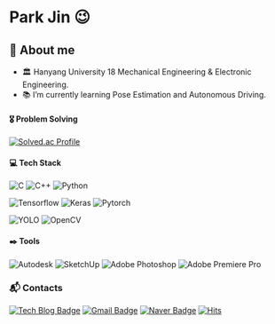 # Park Jin 😉

## 💬 About me
- 🏛️ Hanyang University 18 Mechanical Engineering & Electronic Engineering.
- 📚 I’m currently learning Pose Estimation and Autonomous Driving.

#### 🎖️ Problem Solving
[![Solved.ac Profile](http://mazassumnida.wtf/api/v2/generate_badge?boj=pj0903)](https://solved.ac/pj0903/)

#### :computer: Tech Stack
![C](https://img.shields.io/badge/C-A8B9CC.svg?&style=for-the-badge&logo=C&logoColor=white)
![C++](https://img.shields.io/badge/c++-00599C.svg?&style=for-the-badge&logo=c%2B%2B&logoColor=white)
![Python](https://img.shields.io/badge/Python-3776AB.svg?&style=for-the-badge&logo=Python&logoColor=white)



![Tensorflow](https://img.shields.io/badge/Tensorflow-FF6F00.svg?&style=for-the-badge&logo=Tensorflow&logoColor=white)
![Keras](https://img.shields.io/badge/Keras-D0000.svg?&style=for-the-badge&logo=Keras&logoColor=white)
![Pytorch](https://img.shields.io/badge/Pytorch-EE4C2C.svg?&style=for-the-badge&logo=Pytorch&logoColor=white)



![YOLO](https://img.shields.io/badge/YOLO-00FFFF.svg?&style=for-the-badge&logo=YOLO&logoColor=white)
![OpenCV](https://img.shields.io/badge/OpenCV-5C3EE8.svg?&style=for-the-badge&logo=OpenCV&logoColor=white)


#### :black_nib: Tools

![Autodesk](https://img.shields.io/badge/Autodesk-0696D7.svg?&style=for-the-badge&logo=Autodesk&logoColor=white)
![SketchUp](https://img.shields.io/badge/SketchUp-005F9E.svg?&style=for-the-badge&logo=SketchUp&logoColor=white)
![Adobe Photoshop](https://img.shields.io/badge/Adobe%20Photoshop-31A8FF.svg?&style=for-the-badge&logo=Adobe%20Photoshop&logoColor=white)
![Adobe Premiere Pro](https://img.shields.io/badge/Adobe%20Premiere%20Pro-9999FF.svg?&style=for-the-badge&logo=Adobe%20Premiere%20Pro&logoColor=white)

 
### :mailbox_with_mail: Contacts
[![Tech Blog Badge](http://img.shields.io/badge/-Tech%20blog-black?style=flat-square&logo=github&link=https://pjpjpjpj.tistory.com/)](https://pjpjpjpj.tistory.com/)
[![Gmail Badge](https://img.shields.io/badge/Gmail-d14836?style=flat-square&logo=Gmail&logoColor=white&link=mailto:kimsh1691@gmail.com)](mailto:pj09230903@gmail.com)
[![Naver Badge](https://img.shields.io/badge/Naver-03C75A?style=flat-square&logo=Naver&logoColor=white&link=mailto:rlatngus1691@naver.com)](mailto:qkrwls0903@naver.com)
[![Hits](https://hits.seeyoufarm.com/api/count/incr/badge.svg?url=https%3A%2F%2Fgithub.com%2Fparkjin0903&count_bg=%238086F5&title_bg=%233D60DF&icon=&icon_color=%23E7E7E7&title=hits&edge_flat=false)](https://hits.seeyoufarm.com)
